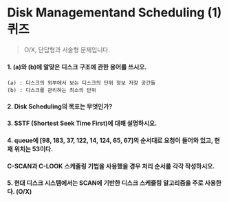 # Disk Managementand Scheduling (1) 퀴즈
> O/X, 단답형과 서술형 문제입니다.

#### 1. (a)와 (b)에 알맞은 디스크 구조에 관한 용어를 쓰시오.

```
(a) : 디스크의 외부에서 보는 디스크의 단위 정보 저장 공간들
(b) : 디스크를 관리하는 최소의 단위
```



#### 2. Disk Scheduling의 목표는 무엇인가?



#### 3. SSTF (Shortest Seek Time First)에 대해 설명하시오.



#### 4. queue에 [98, 183, 37, 122, 14, 124, 65, 67]의 순서대로 요청이 들어와 있고, 현재 위치는 53이다. 

####     C-SCAN과 C-LOOK 스케줄링 기법을 사용했을 경우 처리 순서를 각각 작성하시오.



#### 5. 현대 디스크 시스템에서는 SCAN에 기반한 디스크 스케줄링 알고리즘을 주로 사용한다. (O/X)
